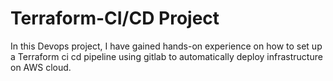 # Terraform-CI/CD Project

In this Devops project, I have gained hands-on experience on how to set up a Terraform ci cd pipeline using gitlab to automatically deploy infrastructure on AWS cloud.
